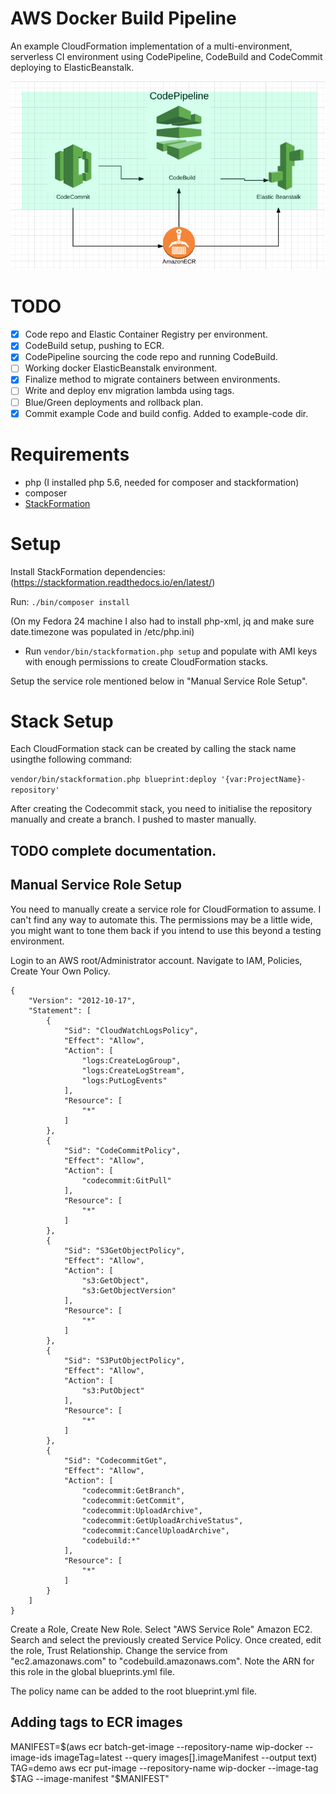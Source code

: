 # AWS Docker Build Pipeline
An example CloudFormation implementation of a multi-environment, serverless CI environment using CodePipeline, CodeBuild and CodeCommit deploying to ElasticBeanstalk.

![diagram](https://raw.githubusercontent.com/francis-io/aws-docker-build-pipeline/master/images/diagram.png)

# TODO
- [x] Code repo and Elastic Container Registry per environment.
- [x] CodeBuild setup, pushing to ECR.
- [x] CodePipeline sourcing the code repo and running CodeBuild.
- [ ] Working docker ElasticBeanstalk environment.
- [x] Finalize method to migrate containers between environments.
- [ ] Write and deploy env migration lambda using tags.
- [ ] Blue/Green deployments and rollback plan.
- [x] Commit example Code and build config. Added to example-code dir.

# Requirements
* php (I installed php 5.6, needed for composer and stackformation)
* composer
* [StackFormation](https://stackformation.readthedocs.io/en/latest/GettingStarted/index.html)

# Setup
Install StackFormation dependencies:
(https://stackformation.readthedocs.io/en/latest/)

Run: `./bin/composer install`

(On my Fedora 24 machine I also had to install php-xml, jq and make sure date.timezone was populated in /etc/php.ini)

* Run `vendor/bin/stackformation.php setup` and populate with AMI keys with enough permissions to create CloudFormation stacks.

Setup the service role mentioned below in "Manual Service Role Setup".

# Stack Setup

Each CloudFormation stack can be created by calling the stack name usingthe following command:

```vendor/bin/stackformation.php blueprint:deploy '{var:ProjectName}-repository'```

After creating the Codecommit stack, you need to initialise the repository manually and create a branch. I pushed to master manually.

## TODO complete documentation.

## Manual Service Role Setup
You need to manually create a service role for CloudFormation to assume. I can't find any way to automate this. The permissions may be a little wide, you might want to tone them back if you intend to use this beyond a testing environment.

Login to an AWS root/Administrator account. Navigate to IAM, Policies, Create Your Own Policy. 

```
{
    "Version": "2012-10-17",
    "Statement": [
        {
            "Sid": "CloudWatchLogsPolicy",
            "Effect": "Allow",
            "Action": [
                "logs:CreateLogGroup",
                "logs:CreateLogStream",
                "logs:PutLogEvents"
            ],
            "Resource": [
                "*"
            ]
        },
        {
            "Sid": "CodeCommitPolicy",
            "Effect": "Allow",
            "Action": [
                "codecommit:GitPull"
            ],
            "Resource": [
                "*"
            ]
        },
        {
            "Sid": "S3GetObjectPolicy",
            "Effect": "Allow",
            "Action": [
                "s3:GetObject",
                "s3:GetObjectVersion"
            ],
            "Resource": [
                "*"
            ]
        },
        {
            "Sid": "S3PutObjectPolicy",
            "Effect": "Allow",
            "Action": [
                "s3:PutObject"
            ],
            "Resource": [
                "*"
            ]
        },
        {
            "Sid": "CodecommitGet",
            "Effect": "Allow",
            "Action": [
                "codecommit:GetBranch",
                "codecommit:GetCommit",
                "codecommit:UploadArchive",
                "codecommit:GetUploadArchiveStatus",
                "codecommit:CancelUploadArchive",
                "codebuild:*"
            ],
            "Resource": [
                "*"
            ]
        }
    ]
}
```
Create a Role, Create New Role. Select "AWS Service Role" Amazon EC2. Search and select the previously created Service Policy. Once created, edit the role, Trust Relationship. Change the service from "ec2.amazonaws.com" to "codebuild.amazonaws.com". Note the ARN for this role in the global blueprints.yml file.

The policy name can be added to the root blueprint.yml file.

## Adding tags to ECR images
MANIFEST=$(aws ecr batch-get-image --repository-name wip-docker --image-ids imageTag=latest --query images[].imageManifest --output text)
TAG=demo
aws ecr put-image --repository-name wip-docker --image-tag $TAG --image-manifest "$MANIFEST" 
